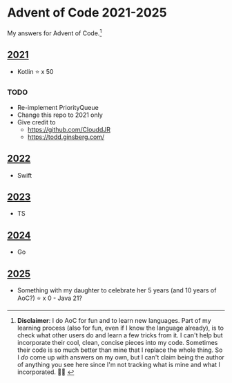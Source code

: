 # Advent of Code 2021-2025

My answers for Advent of Code.[^1]

## [2021](https://adventofcode.com/2021)

* Kotlin :star: x 50

### TODO

* Re-implement PriorityQueue
* Change this repo to 2021 only
* Give credit to
  * https://github.com/ClouddJR
  * https://todd.ginsberg.com/

## [2022](https://adventofcode.com/2022)

* Swift

## [2023](https://adventofcode.com/2023)

* TS

## [2024](https://adventofcode.com/2024)

* Go

## [2025](https://adventofcode.com/2025)

* Something with my daughter to celebrate her 5 years (and 10 years of AoC?) :star: x 0 - Java 21?

[^1]: **Disclaimer**: I do AoC for fun and to learn new languages. Part of my learning process (also for fun, even if I
know the language already), is to check what other users do and learn a few tricks from it. I can't help but incorporate
their cool, clean, concise pieces into my code. Sometimes their code is so much better than mine that I replace the
whole thing. So I *do* come up with answers on my own, but I can't claim being the author of anything you see here since
I'm not tracking what is mine and what I incorporated. 🤷🏽‍
️
